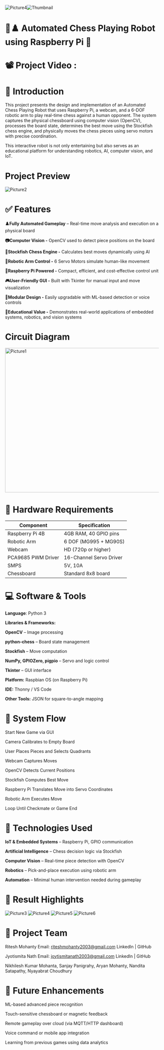 ![Picture4](https://github.com/user-attachments/assets/52ee8435-5183-43ff-9375-14718ffc52d2)![Thumbnail](https://github.com/user-attachments/assets/aa278514-a3a9-47c5-ae83-7131bcdb0187)

# 🧠♟️ Automated Chess Playing Robot using Raspberry Pi 🤖

# 📽️ Project Video :

# 📌 Introduction
This project presents the design and implementation of an Automated Chess Playing Robot that uses Raspberry Pi, a webcam, and a 6-DOF robotic arm to play real-time chess against a human opponent. The system captures the physical chessboard using computer vision (OpenCV), processes the board state, determines the best move using the Stockfish chess engine, and physically moves the chess pieces using servo motors with precise coordination.

This interactive robot is not only entertaining but also serves as an educational platform for understanding robotics, AI, computer vision, and IoT.

# Project Preview
![Picture2](https://github.com/user-attachments/assets/4d62e7d0-c697-4c9f-b0cf-a364696a89bf)

# ✅ Features
**♟️Fully Automated Gameplay** – Real-time move analysis and execution on a physical board

**📷Computer Vision -** OpenCV used to detect piece positions on the board

**🧠Stockfish Chess Engine -** Calculates best moves dynamically using AI

**🤖Robotic Arm Control -** 6 Servo Motors simulate human-like movement

**🧩Raspberry Pi Powered -** Compact, efficient, and cost-effective control unit

**🎮User-Friendly GUI -** Built with Tkinter for manual input and move visualization

**📝Modular Design -** Easily upgradable with ML-based detection or voice controls

**🔁Educational Value -** Demonstrates real-world applications of embedded systems, robotics, and vision systems

# Circuit Diagram
<img width="934" height="471" alt="Picture1" src="https://github.com/user-attachments/assets/4e57ed02-aafa-434b-bf86-39c94ac5d727" />


# 🔩 Hardware Requirements
| Component          | Specification           |
| ------------------ | ----------------------- |
| Raspberry Pi 4B    | 4GB RAM, 40 GPIO pins   |
| Robotic Arm        | 6 DOF (MG995 + MG90S)   |
| Webcam             | HD (720p or higher)     |
| PCA9685 PWM Driver | 16-Channel Servo Driver |
| SMPS               | 5V, 10A                 |
| Chessboard         | Standard 8x8 board      |

# 💻 Software & Tools
**Language**: Python 3

**Libraries & Frameworks:**

**OpenCV** – Image processing

**python-chess** – Board state management

**Stockfish** – Move computation

**NumPy, GPIOZero, pigpio** – Servo and logic control

**Tkinter** – GUI interface

**Platform:** Raspbian OS (on Raspberry Pi)

**IDE:** Thonny / VS Code

**Other Tools:** JSON for square-to-angle mapping

# 🔄 System Flow
Start New Game via GUI

Camera Calibrates to Empty Board

User Places Pieces and Selects Quadrants

Webcam Captures Moves

OpenCV Detects Current Positions

Stockfish Computes Best Move

Raspberry Pi Translates Move into Servo Coordinates

Robotic Arm Executes Move

Loop Until Checkmate or Game End

# 🧠 Technologies Used
**IoT & Embedded Systems** – Raspberry Pi, GPIO communication

**Artificial Intelligence** – Chess decision logic via Stockfish

**Computer Vision** – Real-time piece detection with OpenCV

**Robotics** – Pick-and-place execution using robotic arm

**Automation** – Minimal human intervention needed during gameplay

# 📸 Result Highlights
![Picture3](https://github.com/user-attachments/assets/b29658f8-48d2-451a-b855-756fb69bdcce)
![Picture4](https://github.com/user-attachments/assets/0e803aba-b13a-46de-90b3-913a801a9b07)
![Picture5](https://github.com/user-attachments/assets/f0a256d3-b977-462a-b22e-0164313b2f86)
![Picture6](https://github.com/user-attachments/assets/63fffff6-edf3-4a56-baa8-feda707cb00e)

# 👥 Project Team
Ritesh Mohanty
Email: riteshmohanty2003@gmail.com
LinkedIn | GitHub

Jyotismita Nath
Email: joytismitanath2003@gmail.com
LinkedIn | GitHub

Nikhilesh Kumar Mohanta, Sanjay Panigrahy, Aryan Mohanty, Nandita Satapathy, Nyayabrat Choudhury

# 🔮 Future Enhancements
ML-based advanced piece recognition

Touch-sensitive chessboard or magnetic feedback

Remote gameplay over cloud (via MQTT/HTTP dashboard)

Voice command or mobile app integration

Learning from previous games using data analytics
